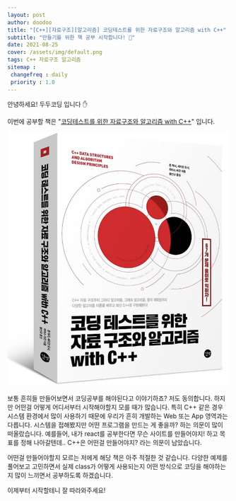 ```yaml
---
layout: post
author: doodoo
title: "[C++][자료구조][알고리즘] 코딩테스트를 위한 자료구조와 알고리즘 with C++"
subtitle: "만들기를 위한 책 공부 시작합니다! 🤗"
date: 2021-08-25
cover: /assets/img/default.png
tags: C++ 자료구조 알고리즘
sitemap :
 changefreq : daily
 priority : 1.0
---
```

안녕하세요! <span class="doodoo">두두코딩</span> 입니다 ✋ <br>

이번에 공부할 책은 "[코딩테스트를 위한 자료구조와 알고리즘 with C++](http://m.yes24.com/Goods/Detail/96087183)" 입니다.

![coding_test](/assets/img/coding_test.png)

보통 흔히들 만들어보면서 코딩공부를 해야된다고 이야기하죠? 저도 동의합니다. 하지만 어떤걸 어떻게 어디서부터 시작해야할지 모를 때가 많습니다. 특히 C++ 같은 경우 시스템 환경에서 많이 사용하기 때문에 우리가 흔히 개발하는 Web 또는 App 영역과는 다릅니다. 시스템을 접해봤지만 어떤 프로그램을 만드는 게 좋을까? 하는 의문이 많이 떠올랐습니다. 예를들어, 내가 react를 공부한다면 무슨 사이트를 만들어야지! 하고 목표를 정해 나아갈텐데.. C++은 어떤걸 만들어야지? 라는 의문이 남았습니다.

어떤걸 만들어야할지 모르는 저에게 해당 책은 아주 적절한 것 같습니다.
다양한 예제를 풀어보고 고민하면서 실제 class가 어떻게 사용되는지 어떤 방식으로 코딩을 해야하는지 많이 느끼면서 공부하도록 하겠습니다.

이제부터 시작할테니 잘 따라와주세요!
